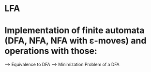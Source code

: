 # LFA
# Implementation of finite automata (DFA, NFA, NFA with ε-moves) and operations with those:
--> Equivalence to DFA
--> Minimization Problem of a DFA
